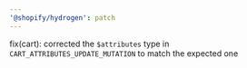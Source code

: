 ```yaml
---
'@shopify/hydrogen': patch
---
```


fix(cart): corrected the `$attributes` type in `CART_ATTRIBUTES_UPDATE_MUTATION` to match the expected one

